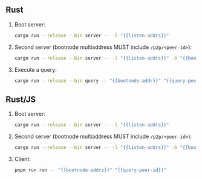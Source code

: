 ## Rust

1. Boot server:
   ```bash
   cargo run --release --bin server -- -l "{{listen-addrs}}"
   ```

2. Second server (bootnode multiaddress MUST include `/p2p/<peer-id>`):
   ```bash
   cargo run --release --bin server -- -l "{{listen-addrs}}" -b "{{bootnode-addrs}}"
   ```

3. Execute a query:
   ```bash
   cargo run --release --bin query -- "{{bootnode-addr}}" "{{query-peer-id}}"
   ```

## Rust/JS

1. Boot server:
   ```bash
   cargo run --release --bin server -- -l "{{listen-addrs}}"
   ```

2. Second server (bootnode multiaddress MUST include `/p2p/<peer-id>`):
   ```bash
   cargo run --release --bin server -- -l "{{listen-addrs}}" -b "{{bootnode-addrs}}"
   ```

3. Client:
   ```bash
   pnpm run run -- "{{bootnode-addrs}}" "{{query-peer-id}}"
   ```
